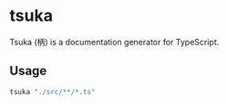 # tsuka

Tsuka (柄) is a documentation generator for TypeScript.

## Usage

```sh
tsuka "./src/**/*.ts"
```
